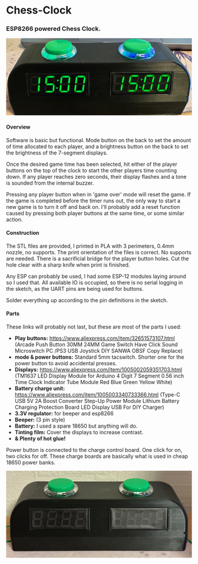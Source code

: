 # Chess-Clock

### ESP8266 powered Chess Clock.

![Chess Clock](images/clock.jpg)

#### Overview
Software is basic but functional. Mode button on the back to set the amount of time allocated to each player, and a brightness button on the back to set the brightness of the 7-segment displays.

Once the desired game time has been selected, hit either of the player buttons on the top of the clock to start the other players time counting down. If any player reaches zero seconds, their display flashes and a tone is sounded from the internal buzzer.

Pressing any player button when in 'game over' mode will reset the game. If the game is completed before the timer runs out, the only way to start a new game is to turn it off and back on. I'll probably add a reset function caused by pressing both player buttons at the same time, or some similar action.

#### Construction
The STL files are provided, I printed in PLA with 3 perimeters, 0.4mm nozzle, no supports. The print orientation of the files is correct. No supports are needed. There is a sacrificial bridge for the player button holes. Cut the hole clear with a sharp knife when print is finished.

Any ESP can probably be used, I had some ESP-12 modules laying around so I used that. All available IO is occupied, so there is no serial logging in the sketch, as the UART pins are being used for buttons.

Solder everything up according to the pin definitions in the sketch.

#### Parts
These links will probably not last, but these are most of the parts I used:

* **Play buttons:** https://www.aliexpress.com/item/32651573107.html (Arcade Push Button 30MM 24MM Game Switch Have Click Sound Microswitch PC /PS3 USB Joystick DIY SANWA OBSF Copy Replace)
* **mode & power buttons:** Standard 5mm tacswitch. Shorter one for the power button to avoid accidental presses.
* **Displays:** https://www.aliexpress.com/item/1005002059351703.html (TM1637 LED Display Module for Arduino 4 Digit 7 Segment 0.56 inch Time Clock Indicator Tube Module Red Blue Green Yellow White)
* **Battery charge unit:** https://www.aliexpress.com/item/1005003340733366.html (Type-C USB 5V 2A Boost Converter Step-Up Power Module Lithium Battery Charging Protection Board LED Display USB For DIY Charger)
* **3.3V regulator:** for beeper and esp8266
* **Beeper:** (3 pin style)
* **Battery:** I used a spare 18650 but anything will do.
* **Tinting film:** Cover the displays to increase contrast.
* **& Plenty of hot glue!**

Power button is connected to the charge control board. One click for on, two clicks for off. These charge boards are basically what is used in cheap 18650 power banks.

![Chess Clock](images/front1.jpg)